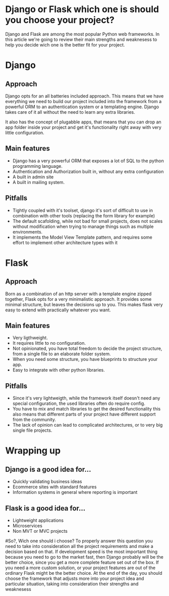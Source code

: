 # Django or Flask which one is should you choose your project?
Django and Flask are among the most popular Python web frameworks.
In this article we're going to review their main strengths and weaknesess to help you decide wich one is the better fit for your project.


# Django

## Approach
Django opts for an all batteries included approach.
This means that we have everything we need to build our project included into the framework
from a powerful ORM to an authentication system or a templating engine.
Django takes care of it all without the need to learn any extra libraries.

It also has the concept of plugabble apps, that means that you can drop an app folder inside your project and get it's functionality right away
with very little configuration.

## Main features
- Django has a very powerful ORM that exposes a lot of SQL to the python programming language.
- Authentication and Authorization built in, without any extra configuration
- A built in admin site
- A built in mailing system.

## Pitfalls
- Tightly coupled with it's toolset, django it's sort of difficult to use in combination with other tools (replacing the form library for example)
- The default scafolding, while not bad for small projects, does not scales without modification when trying to manage things such as multiple environments.
- It implements the Model View Template pattern, and requires some effort to implement other architecture types with it


# Flask

## Approach
Born as a combination of an http server with a template engine zipped together, Flask opts for a very minimalistic approach.
It provides some minimal structure, but leaves the decisions up to you.
This makes flask very easy to extend with practically whatever you want.

## Main features
- Very ligthweight.
- It requires little to no configuration.
- Not opinionated, you have total freedom to decide the project structure, from a single file to an elaborate folder system.
- When you need some structure, you have blueprints to structure your app.
- Easy to integrate with other python libraries.

## Pitfalls
- Since it's very lightweigth, while the framework itself doesn't need any special configuration, the used libraries often do require config.
- You have to mix and match libraries to get the desired functionality this also means that different parts of your project have different support from the community.
- The lack of opinion can lead to complicated architectures, or to very big single file projects.

# Wrapping up

## Django is a good idea for…
- Quickly validating business ideas
- Ecommerce sites with standard features
- Information systems in general where reporting is important

## Flask is a good idea for…
- Lightweight applications
- Microservices
- Non MVT or MVC projects

#So?, Wich one should i choose?
To properly answer this question you need to take into consideration all the project requirements and make a decision based on that.
If development speed is the most important thing because you need to go to the market fast, then Django probably will be the better choice,
since you get a more complete feature set out of the box.
If you need a more custom solution, or your project features are out of the ordinary Flask might be the better choice.
At the end of the day, you should choose the framework that adjusts more into your project idea and particular situation,
taking into consideration their strengths and weaknesess
 
